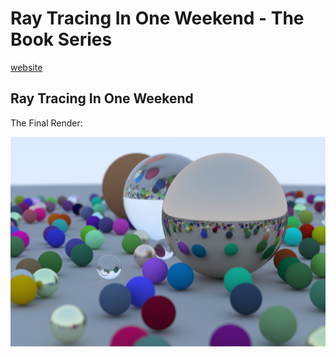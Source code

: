 # Ray Tracing In One Weekend - The Book Series

[website](https://raytracing.github.io)

## Ray Tracing In One Weekend

The Final Render:

![Final scene](./in1weekend/images/image21.png)